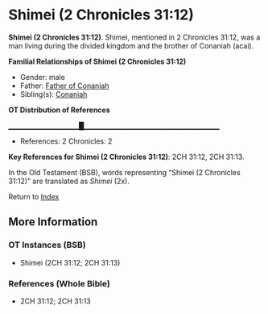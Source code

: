 # Shimei (2 Chronicles 31:12)
**Shimei (2 Chronicles 31:12)**. 
Shimei, mentioned in 2 Chronicles 31:12, was a man living during the divided kingdom and the brother of Conaniah (acai). 




**Familial Relationships of Shimei (2 Chronicles 31:12)**


* Gender: male
* Father: [Father of Conaniah](FatherOfConaniah.md)
* Sibling(s): [Conaniah](Conaniah.md)


**OT Distribution of References**

▁▁▁▁▁▁▁▁▁▁▁▁▁█▁▁▁▁▁▁▁▁▁▁▁▁▁▁▁▁▁▁▁▁▁▁▁▁▁
* References: 2 Chronicles: 2



**Key References for Shimei (2 Chronicles 31:12)**: 
2CH 31:12, 2CH 31:13. 


In the Old Testament (BSB), words representing “Shimei (2 Chronicles 31:12)” are translated as 
*Shimei* (2x). 




Return to [Index](00-Index.md)

## More Information

### OT Instances (BSB)

* Shimei (2CH 31:12; 2CH 31:13)



### References (Whole Bible)

* 2CH 31:12; 2CH 31:13




